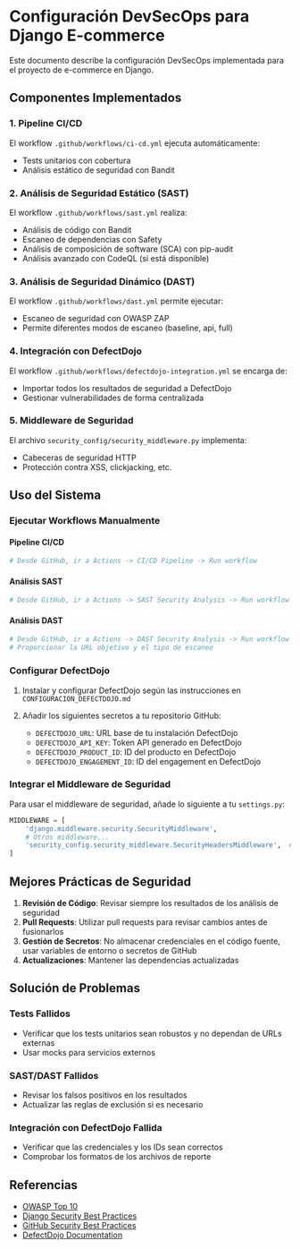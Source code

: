 # Configuración DevSecOps para Django E-commerce

Este documento describe la configuración DevSecOps implementada para el proyecto de e-commerce en Django.

## Componentes Implementados

### 1. Pipeline CI/CD
El workflow `.github/workflows/ci-cd.yml` ejecuta automáticamente:
- Tests unitarios con cobertura
- Análisis estático de seguridad con Bandit

### 2. Análisis de Seguridad Estático (SAST)
El workflow `.github/workflows/sast.yml` realiza:
- Análisis de código con Bandit
- Escaneo de dependencias con Safety
- Análisis de composición de software (SCA) con pip-audit
- Análisis avanzado con CodeQL (si está disponible)

### 3. Análisis de Seguridad Dinámico (DAST)
El workflow `.github/workflows/dast.yml` permite ejecutar:
- Escaneo de seguridad con OWASP ZAP
- Permite diferentes modos de escaneo (baseline, api, full)

### 4. Integración con DefectDojo
El workflow `.github/workflows/defectdojo-integration.yml` se encarga de:
- Importar todos los resultados de seguridad a DefectDojo
- Gestionar vulnerabilidades de forma centralizada

### 5. Middleware de Seguridad
El archivo `security_config/security_middleware.py` implementa:
- Cabeceras de seguridad HTTP
- Protección contra XSS, clickjacking, etc.

## Uso del Sistema

### Ejecutar Workflows Manualmente

#### Pipeline CI/CD
```bash
# Desde GitHub, ir a Actions -> CI/CD Pipeline -> Run workflow
```

#### Análisis SAST
```bash
# Desde GitHub, ir a Actions -> SAST Security Analysis -> Run workflow
```

#### Análisis DAST
```bash
# Desde GitHub, ir a Actions -> DAST Security Analysis -> Run workflow
# Proporcionar la URL objetivo y el tipo de escaneo
```

### Configurar DefectDojo

1. Instalar y configurar DefectDojo según las instrucciones en `CONFIGURACION_DEFECTDOJO.md`

2. Añadir los siguientes secretos a tu repositorio GitHub:
   - `DEFECTDOJO_URL`: URL base de tu instalación DefectDojo
   - `DEFECTDOJO_API_KEY`: Token API generado en DefectDojo
   - `DEFECTDOJO_PRODUCT_ID`: ID del producto en DefectDojo
   - `DEFECTDOJO_ENGAGEMENT_ID`: ID del engagement en DefectDojo

### Integrar el Middleware de Seguridad

Para usar el middleware de seguridad, añade lo siguiente a tu `settings.py`:

```python
MIDDLEWARE = [
    'django.middleware.security.SecurityMiddleware',
    # Otros middleware...
    'security_config.security_middleware.SecurityHeadersMiddleware',  # Añadir esta línea
]
```

## Mejores Prácticas de Seguridad

1. **Revisión de Código**: Revisar siempre los resultados de los análisis de seguridad
2. **Pull Requests**: Utilizar pull requests para revisar cambios antes de fusionarlos
3. **Gestión de Secretos**: No almacenar credenciales en el código fuente, usar variables de entorno o secretos de GitHub
4. **Actualizaciones**: Mantener las dependencias actualizadas

## Solución de Problemas

### Tests Fallidos
- Verificar que los tests unitarios sean robustos y no dependan de URLs externas
- Usar mocks para servicios externos

### SAST/DAST Fallidos
- Revisar los falsos positivos en los resultados
- Actualizar las reglas de exclusión si es necesario

### Integración con DefectDojo Fallida
- Verificar que las credenciales y los IDs sean correctos
- Comprobar los formatos de los archivos de reporte

## Referencias

- [OWASP Top 10](https://owasp.org/www-project-top-ten/)
- [Django Security Best Practices](https://docs.djangoproject.com/en/stable/topics/security/)
- [GitHub Security Best Practices](https://docs.github.com/en/code-security)
- [DefectDojo Documentation](https://defectdojo.github.io/django-DefectDojo/) 